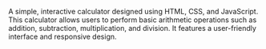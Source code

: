 A simple, interactive calculator designed using HTML, CSS, and JavaScript. This calculator allows users to perform basic arithmetic operations such as addition, subtraction, multiplication, and division. It features a user-friendly interface and responsive design.
